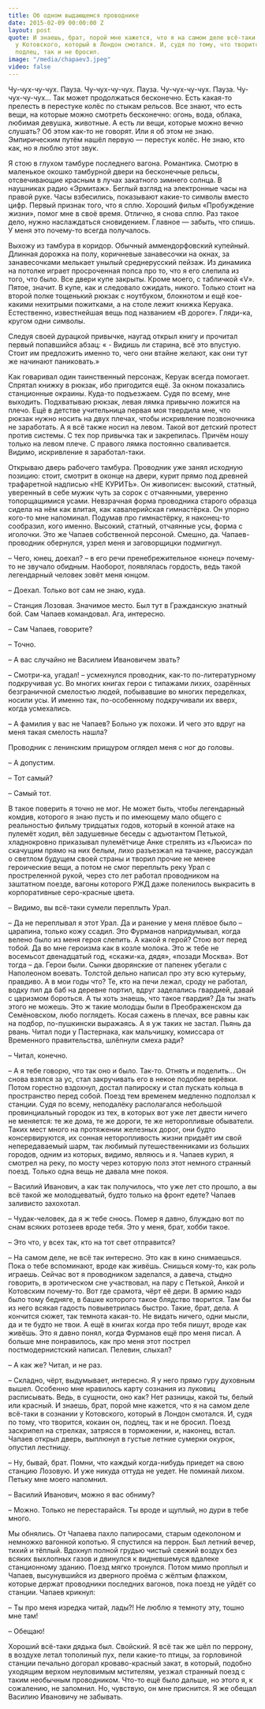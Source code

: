```yaml
---
title: Об одном выдающемся проводнике
date: 2015-02-09 00:00:00 Z
layout: post
quote: И знаешь, брат, порой мне кажется, что я на самом деле всё-таки в сознании
  у Котовского, который в Лондон смотался. И, судя по тому, что творится, кокаин он,
  подлец, так и не бросил.
image: "/media/chapaev3.jpeg"
video: false
---
```


Чу-чух-чу-чух. Пауза. Чу-чух-чу-чух. Пауза. Чу-чух-чу-чух. Пауза. Чу-чух-чу-чух... Так может продолжаться бесконечно. Есть какая-то прелесть в перестуке колёс по стыкам рельсов. Все знают, что есть вещи, на которые можно смотреть бесконечно: огонь, вода, облака, любимая девушка, животные. А есть ли вещи, которые можно вечно слушать? Об этом как-то не говорят. Или я об этом не знаю. Эмпирическим путём нашёл первую — перестук колёс. Не знаю, кто как, но я люблю этот звук. 

Я стою в глухом тамбуре последнего вагона. Романтика. Смотрю в маленькое окошко тамбурной двери на бесконечные рельсы, отсвечивающие красным в лучах закатного зимнего солнца. В наушниках радио «Эрмитаж». 
Беглый взгляд на электронные часы на правой руке. Часы взбесились, показывают какие-то символы вместо цифр. Первый признак того, что я сплю. Хороший фильм «Пробуждение жизни», помог мне в своё время. 
Отлично, я снова сплю. Раз такое дело, нужно наслаждаться сновидением. Главное — забыть, что спишь. У меня это почему-то всегда получалось. 

Выхожу из тамбура в коридор. Обычный аммендорфовский купейный. Длинная дорожка на полу, коричневые занавесочки на окнах, за занавесочками мелькает унылый среднерусский пейзаж. Из динамика на потолке играет просроченная попса про то, что я его слепила из того, что было. Все двери купе закрыты. Кроме моего, с табличкой «V». Пятое, значит. В купе, как и следовало ожидать, никого. Только стоит на второй полке тощенький рюкзак с ноутбуком, блокнотом и ещё кое-какими нехитрыми пожитками, а на столе лежит книжка Керуака. Естественно, известнейшая вещь под названием «В дороге». Гляди-ка, кругом одни символы. 

Следуя своей дурацкой привычке, наугад открыл книгу и прочитал первый попавшийся абзац: 
« - Видишь ли старина, всё это впустую. Стоит им предложить именно то, чего они втайне желают, как они тут же начинают паниковать.» 

Как говаривал один таинственный персонаж, Керуак всегда помогает. Спрятал книжку в рюкзак, ибо пригодится ещё. 
За окном показались станционные окраины. Куда-то подъезжаем. Судя по всему, мне выходить. Подхватываю рюкзак, левая лямка привычно ложится на плечо. Ещё в детстве учительница первая моя твердила мне, что рюкзак нужно носить на двух плечах, чтобы искривление позвоночника не заработать. А я всё также носил на левом. Такой вот детский протест против системы. С тех пор привычка так и закрепилась. Причём ношу только на левом плече. С правого лямка постоянно сваливается. Видимо, искривление я заработал-таки. 

Открываю дверь рабочего тамбура. 
Проводник уже занял исходную позицию: стоит, смотрит в оконце на двери, курит прямо под древней трафаретной надписью «НЕ КУРИТЬ». Он живописен: высокий, статный, уверенный в себе мужик чуть за сорок с отчаянными, уверенно топорщащимися усами. Невзрачная форма проводника старого образца сидела на нём как влитая, как кавалерийская гимнастёрка. Он упорно кого-то мне напоминал. Подумав про гимнастёрку, я наконец-то сообразил, кого именно. Высокий, статный, отчаянные усы, форма с иголочки. Это же Чапаев собственной персоной. Смешно, да. 
Чапаев-проводник обернулся, узрел меня и заговорщицки подмигнул. 

&ndash; Чего, юнец, доехал? – в его речи пренебрежительное «юнец» почему-то не звучало обидным. Наоборот, появлялась гордость, ведь такой легендарный человек зовёт меня юнцом. 

&ndash; Доехал. Только вот сам не знаю, куда. 

&ndash; Станция Лозовая. Значимое место. Был тут в Гражданскую знатный бой. Сам Чапаев командовал. 
Ага, интересно. 

&ndash; Сам Чапаев, говорите? 

&ndash; Точно. 

&ndash; А вас случайно не Василием Ивановичем звать? 

&ndash; Смотри-ка, угадал! – усмехнулся проводник, как-то по-литературному подкручивая ус. Во многих книгах герои с типажами лихих, озарённых безграничной смелостью людей, побывавшие во многих переделках, носили усы. И именно так, по-особенному подкручивали их вверх, когда усмехались. 

&ndash; А фамилия у вас не Чапаев? Больно уж похожи. 
И чего это вдруг на меня такая смелость нашла? 

Проводник с ленинским прищуром оглядел меня с ног до головы. 

&ndash; А допустим. 

&ndash; Тот самый? 

&ndash; Самый тот. 

В такое поверить я точно не мог. Не может быть, чтобы легендарный комдив, которого я знаю пусть и по имеющему мало общего с реальностью фильму тридцатых годов, который в конной атаке на пулемёт ходил, вёл задушевные беседы с адъютантом Петькой, хладнокровно приказывал пулемётчице Анке стрелять из «Льюиса» по скачущим прямо на них белым, лихо разъезжал на тачанке, рассуждал о светлом будущем своей страны и творил прочие не менее героические вещи, а потом не смог переплыть реку Урал с простреленной рукой, через сто лет работал проводником на заштатном поезде, вагоны которого РЖД даже поленилось выкрасить в корпоративные серо-красные цвета. 

&ndash; Видимо, вы всё-таки сумели переплыть Урал. 

&ndash; Да не переплывал я этот Урал. Да и ранение у меня плёвое было – царапина, только кожу ссадил. Это Фурманов напридумывал, когда велено было из меня героя слепить. А какой я герой? Стою вот перед тобой. Да во мне героизма как в козле молока. Это ж тебе не восемьсот двенадцатый год, «скажи-ка, дядя», «позади Москва». Вот тогда – да. Герои были. Сынки дворянские от папенек убегали с Наполеоном воевать. Толстой дельно написал про эту всю кутерьму, правдиво. А в мои годы что? Те, кто на печи лежал, сроду не работал, водку пил да баб на деревне портил, вдруг заделались гвардией, давай с царизмом бороться. А ты хоть знаешь, что такое гвардия? Да ты знать этого не можешь. Это ж такие молодцы были в Преображенском да Семёновском, любо поглядеть. Косая сажень в плечах, все равны как на подбор, по-пушкински выражаясь. А я уж таких не застал. Пьянь да рвань. Читал поди у Пастернака, как мальчишку, комиссара от Временного правительства, шлёпнули смеха ради? 

&ndash; Читал, конечно. 

&ndash; А я тебе говорю, что так оно и было. Так-то. Отнять и поделить… 
Он снова взялся за ус, стал закручивать его в некое подобие верёвки. Потом горестно вздохнул, достал папироску и стал пускать кольца в пространство перед собой. 
Поезд тем временем медленно подползал к станции. Судя по всему, неподалёку располагался небольшой провинциальный городок из тех, в которых вот уже лет двести ничего не меняется: те же дома, те же дороги, те же неторопливые обыватели. Таких мест много на протяжении железных дорог, они будто консервируются, их сонная неторопливость жизни придаёт им свой непередаваемый шарм, так любимый путешественниками из больших городов, одним из которых, видимо, являюсь и я. 
Чапаев курил, я смотрел на реку, по мосту через которую полз этот немного странный поезд. Только одна вещь не давала мне покоя. 

&ndash; Василий Иванович, а как так получилось, что уже лет сто прошло, а вы всё такой же молодцеватый, будто только на фронт едете? 
Чапаев заливисто захохотал. 

&ndash; Чудак-человек, да я ж тебе снюсь. Помер я давно, блуждаю вот по снам всяких ротозеев вроде тебя. Это у меня, брат, хобби такое. 

&ndash; Это что, у всех так, кто на тот свет отправится? 

&ndash; На самом деле, не всё так интересно. Это как в кино снимаешься. Пока о тебе вспоминают, вроде как живёшь. Снишься кому-то, как роль играешь. Сейчас вот я проводником заделался, а давеча, стыдно говорить, в эротическом сне участвовал, на пару с Петькой, Анкой и Котовским почему-то. Вот где срамота, чёрт её дери. В армию надо было тому бедняге, в башке которого такое блядство творится. Там бы из него всякая гадость повыветрилась быстро. Такие, брат, дела. А кончится сюжет, так темнота какая-то. Не видать ничего, одни мысли, да и те будто не твои. А ещё в книгах когда про тебя пишут, вроде как живёшь. Это я давно понял, когда Фурманов ещё про меня писал. А больше мне понравилось, как про меня этот пострел постмодернистский написал. Пелевин, слыхал? 

&ndash; А как же? Читал, и не раз. 

&ndash; Складно, чёрт, выдумывает, интересно. Я у него прямо гуру духовным вышел. Особенно мне нравилось карту сознания из луковиц расписывать. Ведь, в сущности, оно как? Нет разницы, какой ты, белый или красный. И знаешь, брат, порой мне кажется, что я на самом деле всё-таки в сознании у Котовского, который в Лондон смотался. И, судя по тому, что творится, кокаин он, подлец, так и не бросил. 
Поезд заскрипел на стрелках, затрясся в торможении, и, наконец, встал. Чапаев открыл дверь, выплюнул в густые летние сумерки окурок, опустил лестницу. 

&ndash; Ну, бывай, брат. Помни, что каждый когда-нибудь приедет на свою станцию Лозовую. И уже никуда оттуда не уедет. Не поминай лихом. Петьку мне моего напомнил. 

&ndash; Василий Иванович, можно я вас обниму? 

&ndash; Можно. Только не перестарайся. Ты вроде и щуплый, но дури в тебе много. 

Мы обнялись. От Чапаева пахло папиросами, старым одеколоном и немножко вагонной копотью. 
Я спустился на перрон. Был летний вечер, тихий и тёплый. Вдохнул полной грудью чистый свежий воздух без всяких выхлопных газов и двинулся к видневшемуся вдалеке станционному зданию. Поезд мягко тронулся. Потом мимо проплыл и Чапаев, высунувшийся из дверного проёма с жёлтым флажком, которые держат проводники последних вагонов, пока поезд не уйдёт со станции. 
Чапаев крикнул: 

&ndash; Ты про меня изредка читай, лады?! Не люблю я темноту эту, тошно мне там! 

&ndash; Обещаю! 

Хороший всё-таки дядька был. Свойский. Я всё так же шёл по перрону, в воздухе летал тополиный пух, пели какие-то птицы, за горловиной станции печально догорал кроваво-красный закат, в который, подобно уходящим верхом неуловимым мстителям, уезжал странный поезд с таким необычным проводником. 
Что-то ещё было дальше, но этого я, к сожалению, не запомнил. Но, чувствую, он мне приснится. Я же обещал Василию Ивановичу не забывать.
